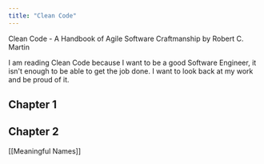 ```yaml
---
title: "Clean Code"
---
```


Clean Code - A Handbook of Agile Software Craftmanship by Robert C. Martin

I am reading Clean Code because I want to be a good Software Engineer, it isn't enough to be able to get the job done. I want to look back at my work and be proud of it.

## Chapter 1

## Chapter 2

[[Meaningful Names]]

